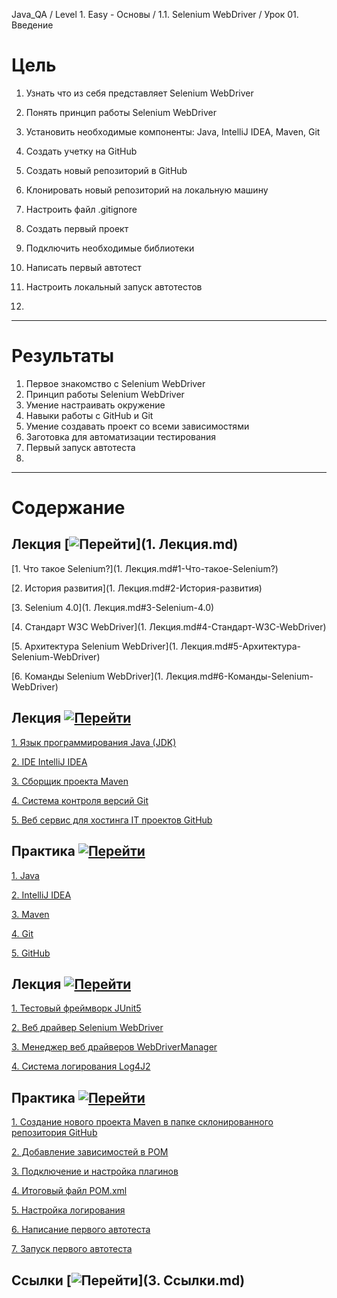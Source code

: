 Java_QA / Level 1. Easy - Основы / 1.1. Selenium WebDriver / Урок 01. Введение

# Цель

1. Узнать что из себя представляет Selenium WebDriver
2. Понять принцип работы Selenium WebDriver

3. Установить необходимые компоненты: Java, IntelliJ IDEA, Maven, Git
4. Создать учетку на GitHub
5. Создать новый репозиторий в GitHub
6. Клонировать новый репозиторий на локальную машину
7. Настроить файл .gitignore

8. Создать первый проект
9. Подключить необходимые библиотеки
10. Написать первый автотест
11. Настроить локальный запуск автотестов
12. 

***

# Результаты 

1. Первое знакомство с Selenium WebDriver
2. Принцип работы Selenium WebDriver
3. Умение настраивать окружение
4. Навыки работы с GitHub и Git
5. Умение создавать проект со всеми зависимостями
6. Заготовка для автоматизации тестирования
7. Первый запуск автотеста
8. 
***

# Содержание

## Лекция [![Перейти](https://img.shields.io/badge/-%D0%9F%D0%B5%D1%80%D0%B5%D0%B9%D1%82%D0%B8-blue)](1. Лекция.md)

[1. Что такое Selenium?](1. Лекция.md#1-Что-такое-Selenium?)   
           
[2. История развития](1. Лекция.md#2-История-развития)

[3. Selenium 4.0](1. Лекция.md#3-Selenium-4.0)

[4. Стандарт W3C WebDriver](1. Лекция.md#4-Стандарт-W3C-WebDriver)

[5. Архитектура Selenium WebDriver](1. Лекция.md#5-Архитектура-Selenium-WebDriver)

[6. Команды Selenium WebDriver](1. Лекция.md#6-Команды-Selenium-WebDriver)

## Лекция [![Перейти](https://img.shields.io/badge/-%D0%9F%D0%B5%D1%80%D0%B5%D0%B9%D1%82%D0%B8-blue)](1.%20Лекция.md)

[1. Язык программирования Java (JDK)](1.%20Лекция.md#1-Язык-программирования-Java-(JDK))

[2. IDE IntelliJ IDEA](1.%20Лекция.md#2-IDE-IntelliJ-IDEA)

[3. Сборщик проекта Maven](1.%20Лекция.md#3-Сборщик-проекта-Maven)

[4. Система контроля версий Git](1.%20Лекция.md#4-Система-контроля-версий-Git)

[5. Веб сервис для хостинга IT проектов GitHub](1.%20Лекция.md#5-Веб-сервис-для-хостинга-IT-проектов-GitHub)

## Практика [![Перейти](https://img.shields.io/badge/-%D0%9F%D0%B5%D1%80%D0%B5%D0%B9%D1%82%D0%B8-blue)](2.%20Практика.md)

[1. Java](2.%20Практика.md#1-Java)

[2. IntelliJ IDEA](2.%20Практика.md#2-IntelliJ-IDEA)

[3. Maven](2.%20Практика.md#3-Maven)

[4. Git](2.%20Практика.md#4-Git)

[5. GitHub](2.%20Практика.md#5-GitHub)


## Лекция [![Перейти](https://img.shields.io/badge/-%D0%9F%D0%B5%D1%80%D0%B5%D0%B9%D1%82%D0%B8-blue)](1.%20Лекция.md)

[1. Тестовый фреймворк JUnit5](1.%20Лекция.md#1-Тестовый-фреймворк-JUnit5)

[2. Веб драйвер Selenium WebDriver](1.%20Лекция.md#2-Веб-драйвер-Selenium-WebDriver)

[3. Менеджер веб драйверов WebDriverManager](1.%20Лекция.md#3-Менеджер-веб-драйверов-WebDriverManager)

[4. Система логирования Log4J2](1.%20Лекция.md#4-Система-логирования-Log4J2)

## Практика [![Перейти](https://img.shields.io/badge/-%D0%9F%D0%B5%D1%80%D0%B5%D0%B9%D1%82%D0%B8-blue)](2.%20Практика.md)

[1. Создание нового проекта Maven в папке склонированного репозитория GitHub](2.%20Практика.md#1-Создание-нового-проекта-Maven-в-папке-склонированного-репозитория-GitHub)

[2. Добавление зависимостей в POM](2.%20Практика.md#2-Добавление-зависимостей-в-POM)

[3. Подключение и настройка плагинов](2.%20Практика.md#3-Подключение-и-настройка-плагинов)

[4. Итоговый файл POM.xml](2.%20Практика.md#4-Итоговый-файл-POM.xml)

[5. Настройка логирования](2.%20Практика.md#5-Настройка-логирования)

[6. Написание первого автотеста](2.%20Практика.md#6-Написание-первого-автотеста)

[7. Запуск первого автотеста](2.%20Практика.md#7-Запуск-первого-автотеста)

## Ссылки [![Перейти](https://img.shields.io/badge/-%D0%9F%D0%B5%D1%80%D0%B5%D0%B9%D1%82%D0%B8-blue)](3. Ссылки.md)

